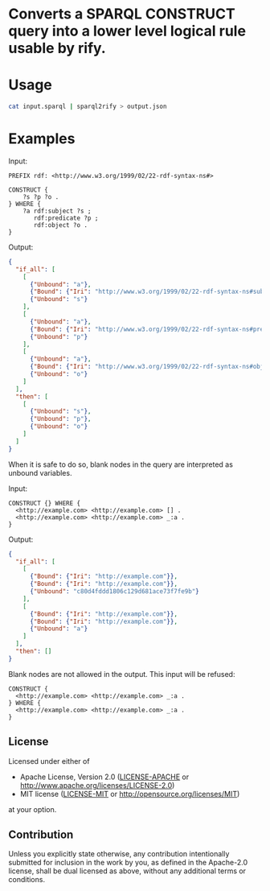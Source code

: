 # Converts a SPARQL CONSTRUCT query into a lower level logical rule usable by rify.

# Usage

```bash
cat input.sparql | sparql2rify > output.json
```

# Examples

Input:

```sparql
PREFIX rdf: <http://www.w3.org/1999/02/22-rdf-syntax-ns#>

CONSTRUCT {
    ?s ?p ?o .
} WHERE {
    ?a rdf:subject ?s ;
       rdf:predicate ?p ;
       rdf:object ?o .
}
```

Output:

```json
{
  "if_all": [
    [
      {"Unbound": "a"},
      {"Bound": {"Iri": "http://www.w3.org/1999/02/22-rdf-syntax-ns#subject"}},
      {"Unbound": "s"}
    ],
    [
      {"Unbound": "a"},
      {"Bound": {"Iri": "http://www.w3.org/1999/02/22-rdf-syntax-ns#predicate"}},
      {"Unbound": "p"}
    ],
    [
      {"Unbound": "a"},
      {"Bound": {"Iri": "http://www.w3.org/1999/02/22-rdf-syntax-ns#object"}},
      {"Unbound": "o"}
    ]
  ],
  "then": [
    [
      {"Unbound": "s"},
      {"Unbound": "p"},
      {"Unbound": "o"}
    ]
  ]
}
```

When it is safe to do so, blank nodes in the query are interpreted as unbound variables.

Input:

```sparql
CONSTRUCT {} WHERE {
  <http://example.com> <http://example.com> [] .
  <http://example.com> <http://example.com> _:a . 
}
```

Output:

```json
{
  "if_all": [
    [
      {"Bound": {"Iri": "http://example.com"}},
	  {"Bound": {"Iri": "http://example.com"}},
      {"Unbound": "c80d4fddd1806c129d681ace73f7fe9b"}
    ],
	[
      {"Bound": {"Iri": "http://example.com"}},
	  {"Bound": {"Iri": "http://example.com"}},
      {"Unbound": "a"}
    ]
  ],
  "then": []
}
```

Blank nodes are not allowed in the output. This input will be refused:

```sparql
CONSTRUCT {
  <http://example.com> <http://example.com> _:a .
} WHERE {
  <http://example.com> <http://example.com> _:a . 
}
```

## License

Licensed under either of

 * Apache License, Version 2.0
   ([LICENSE-APACHE](LICENSE-APACHE) or http://www.apache.org/licenses/LICENSE-2.0)
 * MIT license
   ([LICENSE-MIT](LICENSE-MIT) or http://opensource.org/licenses/MIT)

at your option.

## Contribution

Unless you explicitly state otherwise, any contribution intentionally submitted
for inclusion in the work by you, as defined in the Apache-2.0 license, shall be
dual licensed as above, without any additional terms or conditions.
